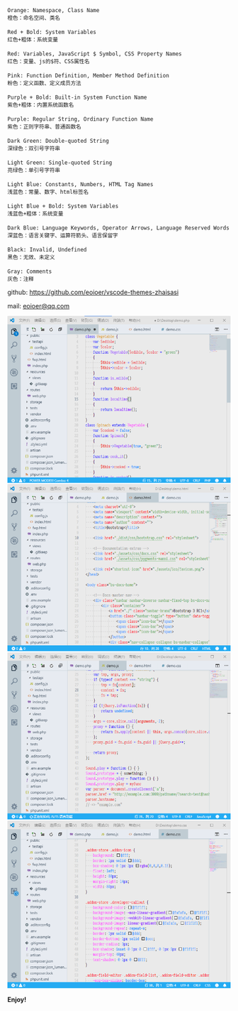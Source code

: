 

```
Orange: Namespace, Class Name
橙色：命名空间、类名

Red + Bold: System Variables
红色+粗体：系统变量

Red: Variables, JavaScript $ Symbol, CSS Property Names
红色：变量、js的$符、CSS属性名

Pink: Function Definition, Member Method Definition
粉色：定义函数、定义成员方法

Purple + Bold: Built-in System Function Name
紫色+粗体：内置系统函数名

Purple: Regular String, Ordinary Function Name
紫色：正则字符串、普通函数名

Dark Green: Double-quoted String
深绿色：双引号字符串

Light Green: Single-quoted String
亮绿色：单引号字符串

Light Blue: Constants, Numbers, HTML Tag Names
浅蓝色：常量、数字、html标签名

Light Blue + Bold: System Variables
浅蓝色+粗体：系统变量

Dark Blue: Language Keywords, Operator Arrows, Language Reserved Words
深蓝色：语言关键字、运算符箭头、语言保留字

Black: Invalid, Undefined
黑色：无效、未定义

Gray: Comments
灰色：注释

```
github:
https://github.com/eoioer/vscode-themes-zhaisasi

mail:
eoioer@qq.com

![Image text](https://raw.githubusercontent.com/eoioer/vscode-themes-zhaisasi/master/img/php.png)
![Image text](https://raw.githubusercontent.com/eoioer/vscode-themes-zhaisasi/master/img/html.png)
![Image text](https://raw.githubusercontent.com/eoioer/vscode-themes-zhaisasi/master/img/js.png)
![Image text](https://raw.githubusercontent.com/eoioer/vscode-themes-zhaisasi/master/img/css.png)

**Enjoy!**

